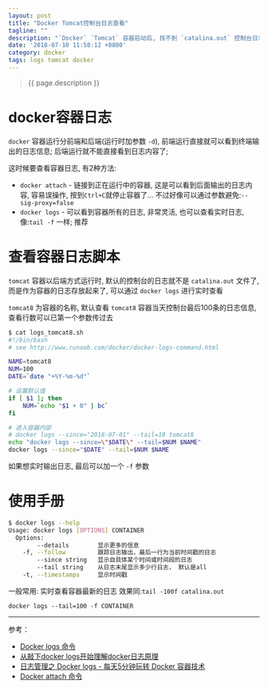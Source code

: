 ```yaml
---
layout: post
title: "Docker Tomcat控制台日志查看"
tagline: ""
description: "`Docker` `Tomcat` 容器启动后, 找不到 `catalina.out` 控制台日志?"
date: '2018-07-10 11:58:12 +0800'
category: docker
tags: logs tomcat docker
---
```

> {{ page.description }}

# docker容器日志
`docker` 容器运行分前端和后端(运行时加参数 `-d`), 前端运行直接就可以看到终端输出的日志信息; 后端运行就不能直接看到日志内容了; 

这时候要查看容器日志, 有2种方法:
- `docker attach` - 链接到正在运行中的容器, 这是可以看到后面输出的日志内容, 容易误操作, 按到`Ctrl+C`就停止容器了... 不过好像可以通过参数避免:`--sig-proxy=false`
- `docker logs` - 可以看到容器所有的日志, 非常灵活, 也可以查看实时日志, 像:`tail -f` 一样; 推荐

# 查看容器日志脚本
`tomcat` 容器以后端方式运行时, 默认的控制台的日志就不是 `catalina.out` 文件了, 而是作为容器的日志存放起来了, 可以通过 `docker logs` 进行实时查看

`tomcat8` 为容器的名称, 默认查看 `tomcat8` 容器当天控制台最后100条的日志信息, 查看行数可以已第一个参数传过去
```bash
$ cat logs_tomcat8.sh
#!/bin/bash
# see http://www.runoob.com/docker/docker-logs-command.html

NAME=tomcat8
NUM=100
DATE=`date "+%Y-%m-%d"`

# 设置默认值
if [ $1 ]; then
    NUM=`echo "$1 + 0" | bc`
fi

# 进入容器内部
# docker logs --since="2018-07-01" --tail=10 tomcat8
echo "docker logs --since=\"$DATE\" --tail=$NUM $NAME"
docker logs --since="$DATE" --tail=$NUM $NAME
```
如果想实时输出日志, 最后可以加一个 `-f` 参数

# 使用手册
```bash
$ docker logs --help
Usage: docker logs [OPTIONS] CONTAINER
  Options:
        --details        显示更多的信息
    -f, --follow         跟踪日志输出，最后一行为当前时间戳的日志
        --since string   显示自具体某个时间或时间段的日志
        --tail string    从日志末尾显示多少行日志， 默认是all
    -t, --timestamps     显示时间戳
```

一般常用: 实时查看容器最新的日志 效果同:`tail -100f catalina.out`
```
docker logs --tail=100 -f CONTAINER
```

---
参考：
- [Docker logs 命令](http://www.runoob.com/docker/docker-logs-command.html)
- [从敲下docker logs开始理解docker日志原理](https://segmentfault.com/a/1190000010086763)
- [日志管理之 Docker logs - 每天5分钟玩转 Docker 容器技术](https://www.ibm.com/developerworks/community/blogs/132cfa78-44b0-4376-85d0-d3096cd30d3f/entry/%E6%97%A5%E5%BF%97%E7%AE%A1%E7%90%86%E4%B9%8B_Docker_logs_%E6%AF%8F%E5%A4%A95%E5%88%86%E9%92%9F%E7%8E%A9%E8%BD%AC_Docker_%E5%AE%B9%E5%99%A8%E6%8A%80%E6%9C%AF_87?lang=en)
- [Docker attach 命令](http://www.runoob.com/docker/docker-attach-command.html)

